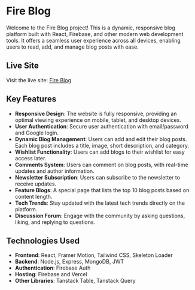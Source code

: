 # Fire Blog

Welcome to the Fire Blog project! This is a dynamic, responsive blog platform built with React, Firebase, and other modern web development tools. It offers a seamless user experience across all devices, enabling users to read, add, and manage blog posts with ease.

## Live Site
Visit the live site: [Fire Blog](https://fireblog-e3426.web.app)

## Key Features
- **Responsive Design**: The website is fully responsive, providing an optimal viewing experience on mobile, tablet, and desktop devices.
- **User Authentication**: Secure user authentication with email/password and Google login.
- **Dynamic Blog Management**: Users can add and edit their blog posts. Each blog post includes a title, image, short description, and category.
- **Wishlist Functionality**: Users can add blogs to their wishlist for easy access later.
- **Comments System**: Users can comment on blog posts, with real-time updates and author information.
- **Newsletter Subscription**: Users can subscribe to the newsletter to receive updates.
- **Feature Blogs**: A special page that lists the top 10 blog posts based on content length.
- **Tech Trends**: Stay updated with the latest tech trends directly on the platform.
- **Discussion Forum**: Engage with the community by asking questions, liking, and replying to questions. 

## Technologies Used
- **Frontend**: React, Framer Motion, Tailwind CSS, Skeleton Loader
- **Backend**: Node.js, Express, MongoDB, JWT
- **Authentication**: Firebase Auth
- **Hosting**: Firebase and Vercel
- **Other Libraries**: Tanstack Table, Tanstack Query

